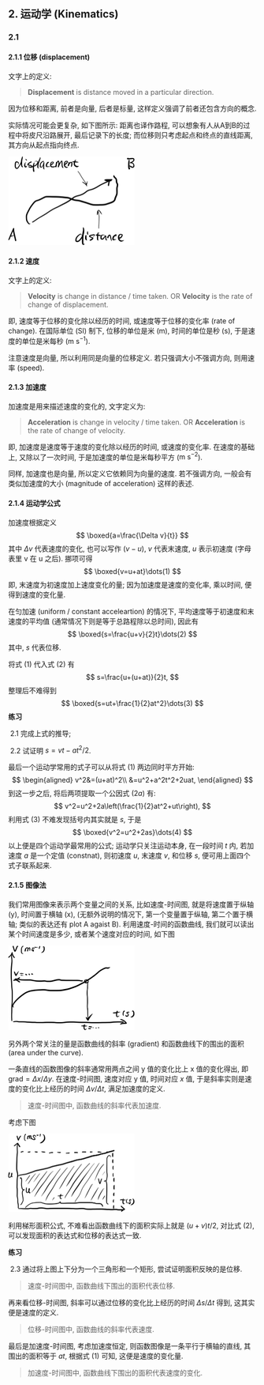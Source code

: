 ## 2. 运动学 (Kinematics)

### 2.1

#### 2.1.1 位移 (displacement)

文字上的定义:

> **Displacement** is distance moved in a particular direction.

因为位移和距离, 前者是向量, 后者是标量, 这样定义强调了前者还包含方向的概念.

实际情况可能会更复杂, 如下图所示: 距离也译作路程, 可以想象有人从A到B的过程中将皮尺沿路展开, 最后记录下的长度; 而位移则只考虑起点和终点的直线距离, 其方向从起点指向终点.

<img src="img/image-20251006235355130.png" alt="img/image-20251006235355130" style="zoom: 25%;" />

#### 2.1.2 速度

文字上的定义:

> **Velocity** is change in distance / time taken.
> OR
> **Velocity** is the rate of change of displacement.

即, 速度等于位移的变化除以经历的时间, 或速度等于位移的变化率 (rate of change). 在国际单位 (SI) 制下, 位移的单位是米 ($\mathrm{m}$), 时间的单位是秒 ($\mathrm{s}$), 于是速度的单位是米每秒 ($\mathrm{m\ s}^{-1}$).

注意速度是向量, 所以利用同是向量的位移定义. 若只强调大小不强调方向, 则用速率 (speed).

#### 2.1.3 加速度

加速度是用来描述速度的变化的, 文字定义为:

> **Acceleration** is change in velocity / time taken.
> OR
> **Acceleration** is the rate of change of velocity.

即, 加速度是速度等于速度的变化除以经历的时间, 或速度的变化率. 在速度的基础上, 又除以了一次时间, 于是加速度的单位是米每秒平方 ($\mathrm{m\ s}^{-2}$).

同样, 加速度也是向量, 所以定义它依赖同为向量的速度. 若不强调方向, 一般会有类似加速度的大小 (magnitude of acceleration) 这样的表述.

#### 2.1.4 运动学公式

加速度根据定义
$$
\boxed{a=\frac{\Delta v}{t}}
$$
其中 $\Delta v$ 代表速度的变化, 也可以写作 $(v-u)$, $v$ 代表末速度, $u$ 表示初速度 (字母表里 v 在 u 之后). 挪项可得
$$
\boxed{v=u+at}\dots(1)
$$
即, 末速度为初速度加上速度变化的量; 因为加速度是速度的变化率, 乘以时间, 便得到速度的变化量.

在匀加速 (uniform / constant acceleartion) 的情况下, 平均速度等于初速度和末速度的平均值 (通常情况下则是等于总路程除以总时间), 因此有
$$
\boxed{s=\frac{u+v}{2}t}\dots(2)
$$
 其中, $s$ 代表位移.

将式 $(1)$ 代入式 $(2)$ 有
$$
s=\frac{u+(u+at)}{2}t,
$$
整理后不难得到
$$
\boxed{s=ut+\frac{1}{2}at^2}\dots(3)
$$
**练习**

​	2.1 完成上式的推导;

​	2.2 试证明 $s=vt-at^2/2$.

最后一个运动学常用的式子可以从将式 $(1)$ 两边同时平方开始:
$$
\begin{aligned}
v^2&=(u+at)^2\\
&=u^2+a^2t^2+2uat,
\end{aligned}
$$
到这一步之后, 将后两项提取一个公因式 $(2a)$ 有:
$$
v^2=u^2+2a\left(\frac{1}{2}at^2+ut\right),
$$
利用式 $(3)$ 不难发现括号内其实就是 $s$, 于是
$$
\boxed{v^2=u^2+2as}\dots(4)
$$
以上便是四个运动学最常用的公式; 运动学只关注运动本身, 在一段时间 $t$ 内, 若加速度 $a$ 是一个定值 (constnat), 则初速度 $u$, 末速度 $v$, 和位移 $s$, 便可用上面四个式子联系起来.

#### 2.1.5 图像法

我们常用图像来表示两个变量之间的关系, 比如速度-时间图, 就是将速度置于纵轴 (y), 时间置于横轴 (x), (无额外说明的情况下, 第一个变量置于纵轴, 第二个置于横轴; 类似的表达还有 plot A agaist B). 利用速度-时间的函数曲线, 我们就可以读出某个时间速度是多少, 或者某个速度对应的时间, 如下图

<img src="img/image-20251007000336265.png" alt="image-20251007000336265" style="zoom:25%;" />

另外两个常关注的量是函数曲线的斜率 (gradient) 和函数曲线下的围出的面积 (area under the curve).

一条直线的函数图像的斜率通常用两点之间 y 值的变化比上 x 值的变化得出, 即 $\text{grad}=\Delta x/\Delta y$. 在速度-时间图, 速度对应 y 值, 时间对应 $x$ 值, 于是斜率实则是速度的变化比上经历的时间 $\Delta v/\Delta t$, 满足加速度的定义.

> 速度-时间图中, 函数曲线的斜率代表加速度.

考虑下图

<img src="img\image-20251007000846117.png" alt="image-20251007000846117" style="zoom:25%;" />

利用梯形面积公式, 不难看出函数曲线下的面积实际上就是 $(u+v)t/2$, 对比式 $(2)$, 可以发现面积的表达式和位移的表达式一致.

**练习**

​	2.3 通过将上图上下分为一个三角形和一个矩形, 尝试证明面积反映的是位移.

> 速度-时间图中, 函数曲线下围出的面积代表位移.

再来看位移-时间图, 斜率可以通过位移的变化比上经历的时间 $\Delta s/\Delta t$ 得到, 这其实便是速度的定义.

> 位移-时间图中, 函数曲线的斜率代表速度.

最后是加速度-时间图, 考虑加速度恒定, 则函数图像是一条平行于横轴的直线, 其围出的面积等于 $at$, 根据式 $(1)$ 可知, 这便是速度的变化量.

> 加速度-时间图中, 函数曲线下围出的面积代表速度的变化.